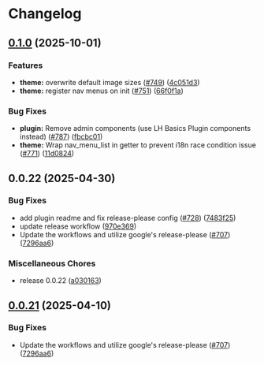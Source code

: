 # Changelog

## [0.1.0](https://github.com/luehrsenheinrich/wp-project-boilerplate/compare/wp-project-boilerplate-v0.0.22...wp-project-boilerplate-v0.1.0) (2025-10-01)


### Features

* **theme:** overwrite default image sizes ([#749](https://github.com/luehrsenheinrich/wp-project-boilerplate/issues/749)) ([4c051d3](https://github.com/luehrsenheinrich/wp-project-boilerplate/commit/4c051d3192425912e59bb70aa0f9381145e1c183))
* **theme:** register nav menus on init ([#751](https://github.com/luehrsenheinrich/wp-project-boilerplate/issues/751)) ([66f0f1a](https://github.com/luehrsenheinrich/wp-project-boilerplate/commit/66f0f1a3f6441d66c2845bc41354f5f4b7d867ea))


### Bug Fixes

* **plugin:** Remove admin components (use LH Basics Plugin components instead) ([#787](https://github.com/luehrsenheinrich/wp-project-boilerplate/issues/787)) ([fbcbc01](https://github.com/luehrsenheinrich/wp-project-boilerplate/commit/fbcbc0117a029bf1be5c228387b8f248182ddd68))
* **theme:** Wrap nav_menu_list in getter to prevent i18n race condition issue ([#771](https://github.com/luehrsenheinrich/wp-project-boilerplate/issues/771)) ([11d0824](https://github.com/luehrsenheinrich/wp-project-boilerplate/commit/11d0824bd46029af53b647c87ee00e5897a8bd46))

## 0.0.22 (2025-04-30)


### Bug Fixes

* add plugin readme and fix release-please config ([#728](https://github.com/luehrsenheinrich/wp-project-boilerplate/issues/728)) ([7483f25](https://github.com/luehrsenheinrich/wp-project-boilerplate/commit/7483f25457101e2242df9854296f3770ce9e7dd7))
* update release workflow ([970e369](https://github.com/luehrsenheinrich/wp-project-boilerplate/commit/970e36948f64e7c0facceb33ebfcb2c2ec3b13b6))
* Update the workflows and utilize google's release-please ([#707](https://github.com/luehrsenheinrich/wp-project-boilerplate/issues/707)) ([7296aa6](https://github.com/luehrsenheinrich/wp-project-boilerplate/commit/7296aa64e48fb8d4a11321aa19ef6de34b35d490))


### Miscellaneous Chores

* release 0.0.22 ([a030163](https://github.com/luehrsenheinrich/wp-project-boilerplate/commit/a030163606fb9609e7dcbd295c8784d848062921))

## [0.0.21](https://github.com/luehrsenheinrich/wp-project-boilerplate/compare/v0.0.20...v0.0.21) (2025-04-10)


### Bug Fixes

* Update the workflows and utilize google's release-please ([#707](https://github.com/luehrsenheinrich/wp-project-boilerplate/issues/707)) ([7296aa6](https://github.com/luehrsenheinrich/wp-project-boilerplate/commit/7296aa64e48fb8d4a11321aa19ef6de34b35d490))
